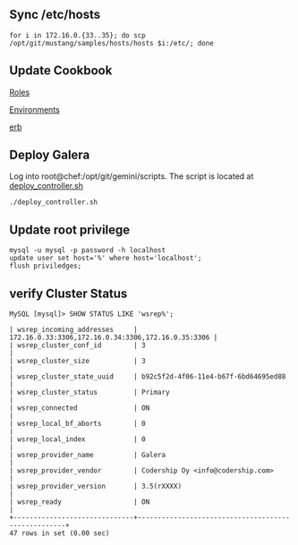 ## Sync /etc/hosts

	for i in 172.16.0.{33..35}; do scp /opt/git/mustang/samples/hosts/hosts $i:/etc/; done

## Update Cookbook
[Roles](samples/cookbooks/chef-repo/roles)        

[Environments](samples/cookbooks/chef-repo/environments/gemini.json)        

[erb](samples/cookbooks/erb/gemini.erb)        

## Deploy Galera

Log into root@chef:/opt/git/gemini/scripts. The script is located at [deploy_controller.sh](samples/cookbooks/script/deploy_controller.sh)

	./deploy_controller.sh

## Update root privilege

	mysql -u mysql -p password -h localhost
	update user set host='%' where host='localhost';
	flush priviledges;

## verify Cluster Status


	MySQL [mysql]> SHOW STATUS LIKE 'wsrep%';
	
	| wsrep_incoming_addresses     | 172.16.0.33:3306,172.16.0.34:3306,172.16.0.35:3306 |
	| wsrep_cluster_conf_id        | 3                                                  |
	| wsrep_cluster_size           | 3                                                  |
	| wsrep_cluster_state_uuid     | b92c5f2d-4f06-11e4-b67f-6bd64695ed88               |
	| wsrep_cluster_status         | Primary                                            |
	| wsrep_connected              | ON                                                 |
	| wsrep_local_bf_aborts        | 0                                                  |
	| wsrep_local_index            | 0                                                  |
	| wsrep_provider_name          | Galera                                             |
	| wsrep_provider_vendor        | Codership Oy <info@codership.com>                  |
	| wsrep_provider_version       | 3.5(rXXXX)                                         |
	| wsrep_ready                  | ON                                                 |
	+------------------------------+----------------------------------------------------+
	47 rows in set (0.00 sec)
	

